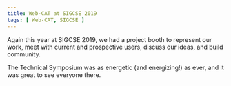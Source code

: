 ```yaml
---
title: Web-CAT at SIGCSE 2019
tags: [ Web-CAT, SIGCSE ]
---
```


Again this year at SIGCSE 2019, we had a project booth to represent our
work, meet with current and prospective users, discuss our ideas, and
build community.
<!-- more -->
The Technical Symposium was as energetic (and energizing!) as ever, and
it was great to see everyone there. 
